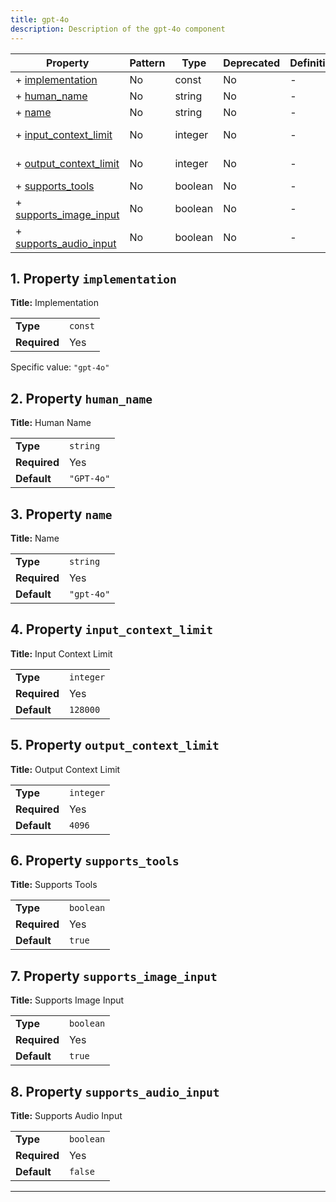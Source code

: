 ```yaml
---
title: gpt-4o
description: Description of the gpt-4o component
---
```


| Property                                         | Pattern | Type    | Deprecated | Definition | Title/Description    |
| ------------------------------------------------ | ------- | ------- | ---------- | ---------- | -------------------- |
| + [implementation](#implementation )             | No      | const   | No         | -          | Implementation       |
| + [human_name](#human_name )                     | No      | string  | No         | -          | Human Name           |
| + [name](#name )                                 | No      | string  | No         | -          | Name                 |
| + [input_context_limit](#input_context_limit )   | No      | integer | No         | -          | Input Context Limit  |
| + [output_context_limit](#output_context_limit ) | No      | integer | No         | -          | Output Context Limit |
| + [supports_tools](#supports_tools )             | No      | boolean | No         | -          | Supports Tools       |
| + [supports_image_input](#supports_image_input ) | No      | boolean | No         | -          | Supports Image Input |
| + [supports_audio_input](#supports_audio_input ) | No      | boolean | No         | -          | Supports Audio Input |

## <a name="implementation"></a>1. Property `implementation`

**Title:** Implementation

|              |         |
| ------------ | ------- |
| **Type**     | `const` |
| **Required** | Yes     |

Specific value: `"gpt-4o"`

## <a name="human_name"></a>2. Property `human_name`

**Title:** Human Name

|              |            |
| ------------ | ---------- |
| **Type**     | `string`   |
| **Required** | Yes        |
| **Default**  | `"GPT-4o"` |

## <a name="name"></a>3. Property `name`

**Title:** Name

|              |            |
| ------------ | ---------- |
| **Type**     | `string`   |
| **Required** | Yes        |
| **Default**  | `"gpt-4o"` |

## <a name="input_context_limit"></a>4. Property `input_context_limit`

**Title:** Input Context Limit

|              |           |
| ------------ | --------- |
| **Type**     | `integer` |
| **Required** | Yes       |
| **Default**  | `128000`  |

## <a name="output_context_limit"></a>5. Property `output_context_limit`

**Title:** Output Context Limit

|              |           |
| ------------ | --------- |
| **Type**     | `integer` |
| **Required** | Yes       |
| **Default**  | `4096`    |

## <a name="supports_tools"></a>6. Property `supports_tools`

**Title:** Supports Tools

|              |           |
| ------------ | --------- |
| **Type**     | `boolean` |
| **Required** | Yes       |
| **Default**  | `true`    |

## <a name="supports_image_input"></a>7. Property `supports_image_input`

**Title:** Supports Image Input

|              |           |
| ------------ | --------- |
| **Type**     | `boolean` |
| **Required** | Yes       |
| **Default**  | `true`    |

## <a name="supports_audio_input"></a>8. Property `supports_audio_input`

**Title:** Supports Audio Input

|              |           |
| ------------ | --------- |
| **Type**     | `boolean` |
| **Required** | Yes       |
| **Default**  | `false`   |

----------------------------------------------------------------------------------------------------------------------------
